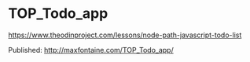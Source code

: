 # TOP_Todo_app
https://www.theodinproject.com/lessons/node-path-javascript-todo-list

Published:
http://maxfontaine.com/TOP_Todo_app/
